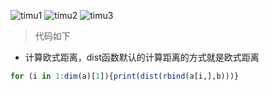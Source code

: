 

![timu1](https://upload-images.jianshu.io/upload_images/7567244-27af4133d950ad69.png?imageMogr2/auto-orient/strip%7CimageView2/2/w/700)
![timu2](https://upload-images.jianshu.io/upload_images/7567244-b4d444304aa167aa.png?imageMogr2/auto-orient/strip%7CimageView2/2/w/700)
![timu3](https://upload-images.jianshu.io/upload_images/7567244-bc3bce25addf1012.png?imageMogr2/auto-orient/strip%7CimageView2/2/w/700)
> 代码如下
+ 计算欧式距离，dist函数默认的计算距离的方式就是欧式距离

```R
for (i in 1:dim(a)[1]){print(dist(rbind(a[i,],b)))}
```

